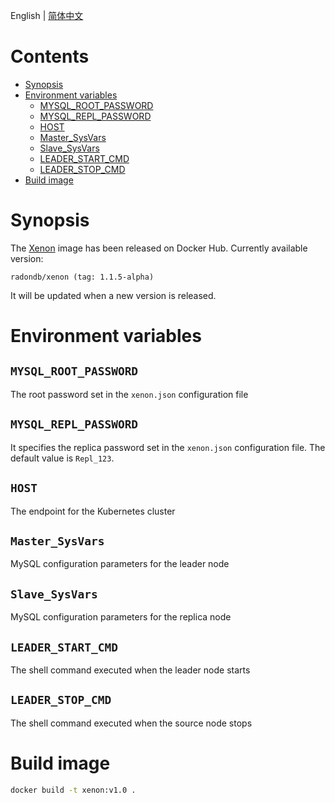English | [简体中文](../zh-cn/xenon.md)

Contents
=================

   * [Synopsis](#Synopsis)
   * [Environment variables](#Environment-variables)
      * [MYSQL_ROOT_PASSWORD](#mysql_root_password)
      * [MYSQL_REPL_PASSWORD](#mysql_repl_password)
      * [HOST](#host)
      * [Master_SysVars](#master_sysvars)
      * [Slave_SysVars](#slave_sysvars)
      * [LEADER_START_CMD](#leader_start_cmd)
      * [LEADER_STOP_CMD](#leader_stop_cmd)
   * [Build image](#Build-image)

# Synopsis

The [Xenon](https://hub.docker.com/repository/docker/radondb/xenon) image has been released on Docker Hub. Currently available version:

    radondb/xenon (tag: 1.1.5-alpha)

It will be updated when a new version is released.

# Environment variables

## `MYSQL_ROOT_PASSWORD`

The root password set in the `xenon.json` configuration file

## `MYSQL_REPL_PASSWORD`

It specifies the replica password set in the `xenon.json` configuration file. The default value is `Repl_123`.

## `HOST`

The endpoint for the Kubernetes cluster

## `Master_SysVars`

MySQL configuration parameters for the leader node

## `Slave_SysVars`

MySQL configuration parameters for the replica node

## `LEADER_START_CMD`

The shell command executed when the leader node starts

## `LEADER_STOP_CMD`

The shell command executed when the source node stops

# Build image

```bash
docker build -t xenon:v1.0 .
```